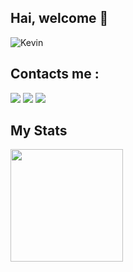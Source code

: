 ## Hai, welcome :wave:

![Kevin](https://github.com/YourAlfabet.png?size=5000)

## Contacts me :

<p>
<a href="http://wa.me/6283186572349" target="blank"><img src="https://img.shields.io/badge/Whatsapp-30302f?style=social&logo=whatsapp" /></a>
<a href="http://www.instagram.com/kevin_alfabet/" target="blank"><img src="https://img.shields.io/badge/Instagram-30302f?style=social&logo=instagram" /></a>
<a href="https://www.facebook.com/kevin.alfabet.1" target="blank"><img src="https://img.shields.io/badge/Facebook-30302f?style=social&logo=facebook" /></a>
</p>

## My Stats

<img height="180em" src="https://github-readme-stats.vercel.app/api?username=YourAlfabet&show_icons=true&hide_border=true&&count_private=true&include_all_commits=true" />
